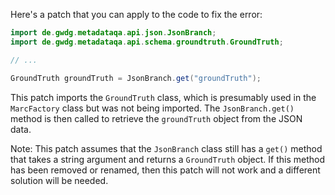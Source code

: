 Here's a patch that you can apply to the code to fix the error:
```java
import de.gwdg.metadataqa.api.json.JsonBranch;
import de.gwdg.metadataqa.api.schema.groundtruth.GroundTruth;

// ...

GroundTruth groundTruth = JsonBranch.get("groundTruth");
```
This patch imports the `GroundTruth` class, which is presumably used in the `MarcFactory` class but was not being imported. The `JsonBranch.get()` method is then called to retrieve the `groundTruth` object from the JSON data.

Note: This patch assumes that the `JsonBranch` class still has a `get()` method that takes a string argument and returns a `GroundTruth` object. If this method has been removed or renamed, then this patch will not work and a different solution will be needed.